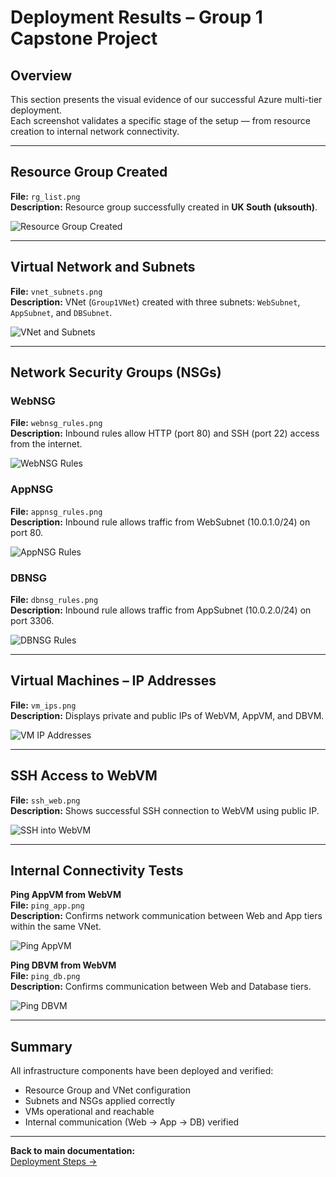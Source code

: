 # Deployment Results – Group 1 Capstone Project

## Overview
This section presents the visual evidence of our successful Azure multi-tier deployment.  
Each screenshot validates a specific stage of the setup — from resource creation to internal network connectivity.

---

## Resource Group Created
**File:** `rg_list.png`  
**Description:** Resource group successfully created in **UK South (uksouth)**.

![Resource Group Created](../images/rg_list.png)

---

## Virtual Network and Subnets
**File:** `vnet_subnets.png`  
**Description:** VNet (`Group1VNet`) created with three subnets: `WebSubnet`, `AppSubnet`, and `DBSubnet`.

![VNet and Subnets](../images/vnet_subnets.png)

---

## Network Security Groups (NSGs)
### WebNSG
**File:** `webnsg_rules.png`  
**Description:** Inbound rules allow HTTP (port 80) and SSH (port 22) access from the internet.

![WebNSG Rules](../images/webnsg_rules.png)

### AppNSG
**File:** `appnsg_rules.png`  
**Description:** Inbound rule allows traffic from WebSubnet (10.0.1.0/24) on port 80.

![AppNSG Rules](../images/appnsg_rules.png)

### DBNSG
**File:** `dbnsg_rules.png`  
**Description:** Inbound rule allows traffic from AppSubnet (10.0.2.0/24) on port 3306.

![DBNSG Rules](../images/dbnsg_rules.png)

---

## Virtual Machines – IP Addresses
**File:** `vm_ips.png`  
**Description:** Displays private and public IPs of WebVM, AppVM, and DBVM.

![VM IP Addresses](../images/vm_ips.png)

---

## SSH Access to WebVM
**File:** `ssh_web.png`  
**Description:** Shows successful SSH connection to WebVM using public IP.

![SSH into WebVM](../images/ssh_web.png)

---

## Internal Connectivity Tests
**Ping AppVM from WebVM**  
**File:** `ping_app.png`  
**Description:** Confirms network communication between Web and App tiers within the same VNet.

![Ping AppVM](../images/ping_app.png)

**Ping DBVM from WebVM**  
**File:** `ping_db.png`  
**Description:** Confirms communication between Web and Database tiers.

![Ping DBVM](../images/ping_db.png)

---

## Summary
All infrastructure components have been deployed and verified:
- Resource Group and VNet configuration
- Subnets and NSGs applied correctly
- VMs operational and reachable
- Internal communication (Web → App → DB) verified  

---

**Back to main documentation:**  
[Deployment Steps →](deployment-steps.md)
